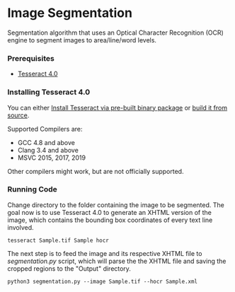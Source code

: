 # Image Segmentation

Segmentation algorithm that uses an Optical Character Recognition (OCR) engine to segment images to area/line/word levels. 

### Prerequisites

* [Tesseract 4.0](https://github.com/tesseract-ocr/tesseract)

### Installing Tesseract 4.0

You can either [Install Tesseract via pre-built binary package](https://github.com/tesseract-ocr/tesseract/wiki) or [build it from source](https://github.com/tesseract-ocr/tesseract/wiki/Compiling).

Supported Compilers are:

* GCC 4.8 and above
* Clang 3.4 and above
* MSVC 2015, 2017, 2019

Other compilers might work, but are not officially supported.


### Running Code

Change directory to the folder containing the image to be segmented. The goal now is to use Tesseract 4.0 to generate an XHTML version of the image, which contains the bounding box coordinates of every text line involved.

```
tesseract Sample.tif Sample hocr
```

The next step is to feed the image and its respective XHTML file to *segmentation.py* script, which will parse the the XHTML file and saving the cropped regions to the "Output" directory.

```
python3 segmentation.py --image Sample.tif --hocr Sample.xml
```
